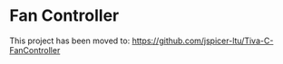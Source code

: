 # Fan Controller

This project has been moved to:  https://github.com/jspicer-ltu/Tiva-C-FanController


  